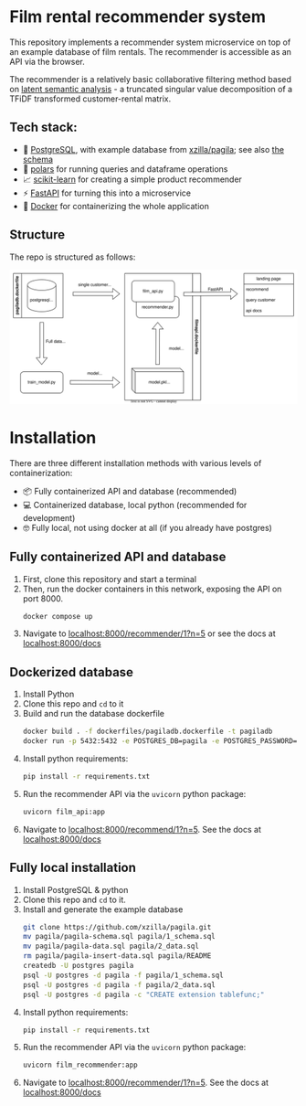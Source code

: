 # Film rental recommender system

This repository implements a recommender system microservice on top of an example database of film rentals. The recommender is accessible as an API via the browser.

The recommender is a relatively basic collaborative filtering method based on [latent semantic analysis](https://en.wikipedia.org/wiki/Latent_semantic_analysis) - a truncated singular value decomposition of a TFiDF transformed customer-rental matrix.

## Tech stack:
- 🐘 [PostgreSQL](https://www.postgresql.org/), with example database from [xzilla/pagila](https://github.com/xzilla/pagila); see also [the schema](https://zwbetz-gh.github.io/schemaspy-postgres-github-pages/tables/film.html)
- 🐻 [polars](https://www.pola.rs/) for running queries and dataframe operations
- 📈 [scikit-learn](https://scikit-learn.org/) for creating a simple product recommender
- ⚡ [FastAPI](https://fastapi.tiangolo.com/) for turning this into a microservice
- 🐋 [Docker](https://www.docker.com/) for containerizing the whole application 

## Structure

The repo is structured as follows:

![](img/recommender_diagram.svg)

# Installation
There are three different installation methods with various levels of containerization: 
- 📦 Fully containerized API and database (recommended)
- 💻 Containerized database, local python (recommended for development)
- 🤓 Fully local, not using docker at all (if you already have postgres)

## Fully containerized API and database
1. First, clone this repository and start a terminal
2. Then, run the docker containers in this network, exposing the API on port 8000.
    ```sh
    docker compose up
    ```
3. Navigate to [localhost:8000/recommender/1?n=5](https://localhost:8000/recommender/1?n=5) or see the docs at [localhost:8000/docs](https://localhost:8000/docs)

## Dockerized database

1. Install Python
2. Clone this repo and `cd` to it
3. Build and run the database dockerfile
    ```sh
    docker build . -f dockerfiles/pagiladb.dockerfile -t pagiladb
    docker run -p 5432:5432 -e POSTGRES_DB=pagila -e POSTGRES_PASSWORD=postgres pagiladb
    ```
4. Install python requirements:
    ```sh
    pip install -r requirements.txt
    ```
5. Run the recommender API via the `uvicorn` python package:
    ```sh
    uvicorn film_api:app
    ```
6. Navigate to [localhost:8000/recommend/1?n=5](http://localhost:8000/recommend/1?n=5). See the docs at [localhost:8000/docs](http://localhost:8000/docs)

## Fully local installation
1. Install PostgreSQL & python
2. Clone this repo and `cd` to it.
3. Install and generate the example database
    ```sh
    git clone https://github.com/xzilla/pagila.git
    mv pagila/pagila-schema.sql pagila/1_schema.sql
    mv pagila/pagila-data.sql pagila/2_data.sql
    rm pagila/pagila-insert-data.sql pagila/README
    createdb -U postgres pagila
    psql -U postgres -d pagila -f pagila/1_schema.sql
    psql -U postgres -d pagila -f pagila/2_data.sql
    psql -U postgres -d pagila -c "CREATE extension tablefunc;"
    ```
4. Install python requirements:
    ```sh
    pip install -r requirements.txt
    ```
5. Run the recommender API via the `uvicorn` python package:
    ```sh
    uvicorn film_recommender:app
    ```
6. Navigate to [localhost:8000/recommender/1?n=5](https://localhost:8000/recommender/1?n=5). See the docs at [localhost:8000/docs](https://localhost:8000/docs)